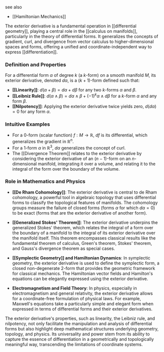 see also
- [[Hamiltonian Mechanics]]

The exterior derivative is a fundamental operation in [[differential geometry]], playing a central role in the [[calculus on manifolds]], particularly in the theory of differential forms. It generalizes the concepts of gradient, curl, and divergence from vector calculus to higher-dimensional spaces and forms, offering a unified and coordinate-independent way to express [[differentiation]].

### Definition and Properties

For a differential form $\alpha$ of degree $k$ (a $k$-form) on a smooth manifold $M$, its exterior derivative, denoted $d\alpha$, is a $(k+1)$-form defined such that:

- **[[Linearity]]**: $d(\alpha + \beta) = d\alpha + d\beta$ for any two $k$-forms $\alpha$ and $\beta$.
- **[[Leibniz Rule]]**: $d(\alpha \wedge \beta) = d\alpha \wedge \beta + (-1)^k \alpha \wedge d\beta$ for a $k$-form $\alpha$ and any form $\beta$.
- **[[Nilpotency]]**: Applying the exterior derivative twice yields zero, $d(d\alpha) = 0$ for any form $\alpha$.

### Intuitive Examples

- For a $0$-form (scalar function) $f: M \to \mathbb{R}$, $df$ is its differential, which generalizes the gradient in $\mathbb{R}^n$.
- For a $1$-form $\alpha$ in $\mathbb{R}^3$, $d\alpha$ generalizes the concept of curl.
- The [[Divergence Theorem]] relates to the exterior derivative by considering the exterior derivative of an $(n-1)$-form on an $n$-dimensional manifold, integrating it over a volume, and relating it to the integral of the form over the boundary of the volume.

### Role in Mathematics and Physics

- **[[De Rham Cohomology]]**: The exterior derivative is central to de Rham cohomology, a powerful tool in algebraic topology that uses differential forms to classify the topological features of manifolds. The cohomology groups measure the failure of closed forms (forms $\alpha$ for which $d\alpha = 0$) to be exact (forms that are the exterior derivative of another form).

- **[[Generalized Stokes' Theorem]]**: The exterior derivative underpins the generalized Stokes' theorem, which relates the integral of a form over the boundary of a manifold to the integral of its exterior derivative over the manifold itself. This theorem encompasses classical results like the fundamental theorem of calculus, Green's theorem, Stokes' theorem, and Gauss's divergence theorem as special cases.

- **[[Symplectic Geometry]] and Hamiltonian Dynamics**: In symplectic geometry, the exterior derivative is used to define the symplectic form, a closed non-degenerate $2$-form that provides the geometric framework for classical mechanics. The Hamiltonian vector fields and Hamilton's equations can be elegantly expressed using the exterior derivative.

- **Electromagnetism and Field Theory**: In physics, especially in electromagnetism and general relativity, the exterior derivative allows for a coordinate-free formulation of physical laws. For example, Maxwell's equations take a particularly simple and elegant form when expressed in terms of differential forms and their exterior derivatives.

The exterior derivative's properties, such as linearity, the Leibniz rule, and nilpotency, not only facilitate the manipulation and analysis of differential forms but also highlight deep mathematical structures underlying geometry, topology, and physics. Its universality and power stem from its ability to capture the essence of differentiation in a geometrically and topologically meaningful way, transcending the limitations of coordinate systems.